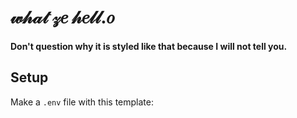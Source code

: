 # 𝓌𝒽𝒶𝓉 𝓏𝑒 𝒽𝑒𝓁𝓁.𝑜
#### Don't question why it is styled like that because I will not tell you.

## Setup
Make a `.env` file with this template:
